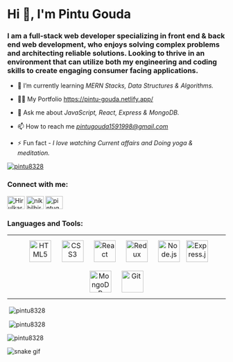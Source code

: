 <h1 align="left">Hi 👋, I'm Pintu Gouda</h1>
<!-- <h1 align="center">Hi 👋, I'm Pintu Gouda</h1> -->
<h3 align="left">I am a full-stack web developer specializing in front end & back end web development, who enjoys solving complex problems and architecting reliable solutions. Looking to thrive in an environment that can utilize both my engineering and coding skills to create engaging consumer facing applications.</h3>




- 🌱 I’m currently learning *MERN Stacks, Data Structures & Algorithms.*

- 👨‍💻 My Portfolio https://pintu-gouda.netlify.app/

- 💬 Ask me about *JavaScript, React, Express & MongoDB.*

- 📫 How to reach me *pintugouda1591998@gmail.com*

- ⚡ Fun fact - *I love watching Current affairs and Doing yoga & meditation.*

<p align="left"> <a href="https://github.com/ryo-ma/github-profile-trophy"><img src="https://github-profile-trophy.vercel.app/?username=pintu8328" alt="pintu8328" /></a> </p>






<h3 align="left">Connect with me:</h3>
<p align="left">
<a href="https://twitter.com/PintuGo65780560" target="blank"><img align="center" src="https://raw.githubusercontent.com/rahuldkjain/github-profile-readme-generator/master/src/images/icons/Social/twitter.svg" alt="HirulkarR" height="30" width="40" /></a>
<a href="https://www.linkedin.com/in/pintu-gouda-935231237/" target="_blank"><img align="center" src="https://raw.githubusercontent.com/rahuldkjain/github-profile-readme-generator/master/src/images/icons/Social/linked-in-alt.svg" alt="nikhilhirulkar" height="30" width="40" /></a>
<a href="pintugouda1591998@gmail.com" target="_blank"><img align="center" src="https://upload.wikimedia.org/wikipedia/commons/7/7e/Gmail_icon_%282020%29.svg" alt="pintugouda" height="30" width="40" /></a>


<h3 align="left">Languages and Tools:</h3>
<table><tr><td valign="top">
<div align="center">  
<img style="margin: 10px" src="https://profilinator.rishav.dev/skills-assets/html5-original-wordmark.svg" alt="HTML5" height="50" />  
<img style="margin: 10px" src="https://profilinator.rishav.dev/skills-assets/css3-original-wordmark.svg" alt="CSS3" height="50" />
<!-- <img style="margin: 10px" src="https://profilinator.rishav.dev/skills-assets/bootstrap-plain.svg" alt="Bootstrap" height="50" />   -->
<img style="margin: 10px" src="https://profilinator.rishav.dev/skills-assets/react-original-wordmark.svg" alt="React" height="50" />  
<!-- <img style="margin: 10px" src="https://profilinator.rishav.dev/skills-assets/redux-original.svg" alt="Redux" height="50" />  -->
 <img style="margin: 10px" src="https://profilinator.rishav.dev/skills-assets/javascript-original.svg" alt="Redux" height="50" /> 
<!-- <img style="margin: 10px" src="https://profilinator.rishav.dev/skills-assets/python-original.svg" alt="Python" height="50" />   -->
<img style="margin: 10px" src="https://profilinator.rishav.dev/skills-assets/nodejs-original-wordmark.svg" alt="Node.js" height="50" />  
<img style="margin: 10px,color:white" src="https://profilinator.rishav.dev/skills-assets/express-original-wordmark.svg" alt="Express.js" height="50" />  
<!-- <img style="margin: 10px" src="https://profilinator.rishav.dev/skills-assets/django-original.svg" alt="Django" height="50" />   -->
<img style="margin: 10px" src="https://profilinator.rishav.dev/skills-assets/mongodb-original-wordmark.svg" alt="MongoDB" height="50" />  
<!-- <img style="margin: 10px" src="https://profilinator.rishav.dev/skills-assets/mysql-original-wordmark.svg" alt="MySQL" height="50" />   -->
<img style="margin: 10px" src="https://profilinator.rishav.dev/skills-assets/git-scm-icon.svg" alt="Git" height="50" />  
<!-- <img style="margin: 10px" src="https://profilinator.rishav.dev/skills-assets/redis-original-wordmark.svg" alt="Redis" height="50" />   -->
</div>
 
</td></tr></table> 
<p>&nbsp;<img align="center" src="https://github-readme-stats.vercel.app/api?username=pintu8328&show_icons=true&locale=en" alt="pintu8328" /></p>

<p>&nbsp;<img align="center" src="https://github-readme-stats.vercel.app/api/top-langs?username=pintu8328&show_icons=true&locale=en&layout=compact" alt="pintu8328" /></p>


<p>&nbsp;<img align="left" src="https://github-readme-streak-stats.herokuapp.com/?user=pintu8328&" alt="pintu8328" /></p>

![snake gif](https://github.com/pintu8328/pintu8328/blob/output/github-contribution-grid-snake.gif)
